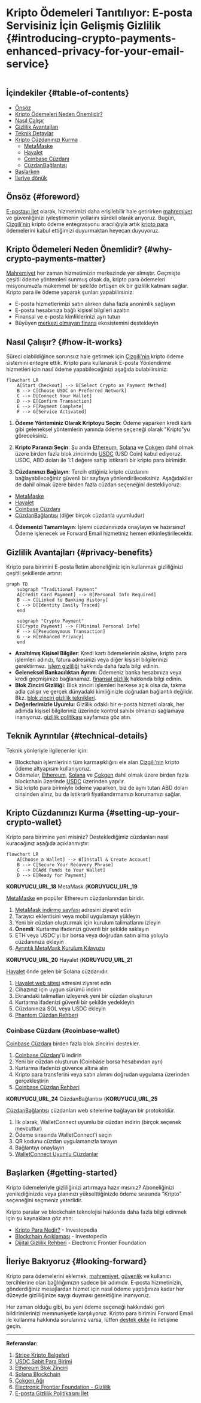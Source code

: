 # Kripto Ödemeleri Tanıtılıyor: E-posta Servisiniz İçin Gelişmiş Gizlilik {#introducing-crypto-payments-enhanced-privacy-for-your-email-service}

<img loading="lazy" src="/img/articles/crypto-payments.webp" alt="" class="rounded-lg" />

## İçindekiler {#table-of-contents}

* [Önsöz](#foreword)
* [Kripto Ödemeleri Neden Önemlidir?](#why-crypto-payments-matter)
* [Nasıl Çalışır](#how-it-works)
* [Gizlilik Avantajları](#privacy-benefits)
* [Teknik Detaylar](#technical-details)
* [Kripto Cüzdanınızı Kurma](#setting-up-your-crypto-wallet)
  * [MetaMaske](#metamask)
  * [Hayalet](#phantom)
  * [Coinbase Cüzdanı](#coinbase-wallet)
  * [CüzdanBağlantısı](#walletconnect)
* [Başlarken](#getting-started)
* [İleriye dönük](#looking-forward)

## Önsöz {#foreword}

[E-postayı İlet](https://forwardemail.net) olarak, hizmetimizi daha erişilebilir hale getirirken [mahremiyet](https://en.wikipedia.org/wiki/Privacy) ve güvenliğinizi iyileştirmenin yollarını sürekli olarak arıyoruz. Bugün, [Çizgili'nin](https://stripe.com) kripto ödeme entegrasyonu aracılığıyla artık [kripto para](https://en.wikipedia.org/wiki/Cryptocurrency) ödemelerini kabul ettiğimizi duyurmaktan heyecan duyuyoruz.

## Kripto Ödemeleri Neden Önemlidir? {#why-crypto-payments-matter}

[Mahremiyet](https://en.wikipedia.org/wiki/Internet_privacy) her zaman hizmetimizin merkezinde yer almıştır. Geçmişte çeşitli ödeme yöntemleri sunmuş olsak da, kripto para ödemeleri misyonumuzla mükemmel bir şekilde örtüşen ek bir gizlilik katmanı sağlar. Kripto para ile ödeme yaparak şunları yapabilirsiniz:

* E-posta hizmetlerimizi satın alırken daha fazla anonimlik sağlayın
* E-posta hesabınıza bağlı kişisel bilgileri azaltın
* Finansal ve e-posta kimliklerinizi ayrı tutun
* Büyüyen [merkezi olmayan finans](https://en.wikipedia.org/wiki/Decentralized_finance) ekosistemini destekleyin

## Nasıl Çalışır? {#how-it-works}

Süreci olabildiğince sorunsuz hale getirmek için [Çizgili'nin](https://docs.stripe.com/crypto) kripto ödeme sistemini entegre ettik. Kripto para kullanarak E-posta Yönlendirme hizmetleri için nasıl ödeme yapabileceğinizi aşağıda bulabilirsiniz:

```mermaid
flowchart LR
    A[Start Checkout] --> B[Select Crypto as Payment Method]
    B --> C[Choose USDC on Preferred Network]
    C --> D[Connect Your Wallet]
    D --> E[Confirm Transaction]
    E --> F[Payment Complete]
    F --> G[Service Activated]
```

1. **Ödeme Yönteminiz Olarak Kriptoyu Seçin**: Ödeme yaparken kredi kartı gibi geleneksel yöntemlerin yanında ödeme seçeneği olarak "Kripto"yu göreceksiniz.

2. **Kripto Paranızı Seçin**: Şu anda [Ethereum](https://ethereum.org), [Solana](https://solana.com) ve [Çokgen](https://polygon.technology) dahil olmak üzere birden fazla blok zincirinde [USDC](https://en.wikipedia.org/wiki/USD_Coin) (USD Coin) kabul ediyoruz. USDC, ABD doları ile 1:1 değere sahip istikrarlı bir kripto para birimidir.

3. **Cüzdanınızı Bağlayın**: Tercih ettiğiniz kripto cüzdanını bağlayabileceğiniz güvenli bir sayfaya yönlendirileceksiniz. Aşağıdakiler de dahil olmak üzere birden fazla cüzdan seçeneğini destekliyoruz:
* [MetaMaske](https://metamask.io)
* [Hayalet](https://phantom.app)
* [Coinbase Cüzdanı](https://www.coinbase.com/wallet)
* [CüzdanBağlantısı](https://walletconnect.com) (diğer birçok cüzdanla uyumludur)

4. **Ödemenizi Tamamlayın**: İşlemi cüzdanınızda onaylayın ve hazırsınız! Ödeme işlenecek ve Forward Email hizmetiniz hemen etkinleştirilecektir.

## Gizlilik Avantajları {#privacy-benefits}

Kripto para birimini E-posta İletim aboneliğiniz için kullanmak gizliliğinizi çeşitli şekillerde artırır:

```mermaid
graph TD
    subgraph "Traditional Payment"
    A[Credit Card Payment] --> B[Personal Info Required]
    B --> C[Linked to Banking History]
    C --> D[Identity Easily Traced]
    end

    subgraph "Crypto Payment"
    E[Crypto Payment] --> F[Minimal Personal Info]
    F --> G[Pseudonymous Transaction]
    G --> H[Enhanced Privacy]
    end
```

* **Azaltılmış Kişisel Bilgiler**: Kredi kartı ödemelerinin aksine, kripto para işlemleri adınızı, fatura adresinizi veya diğer kişisel bilgilerinizi gerektirmez. [işlem gizliliği](https://en.wikipedia.org/wiki/Privacy_coin) hakkında daha fazla bilgi edinin.
* **Geleneksel Bankacılıktan Ayrım**: Ödemeniz banka hesabınıza veya kredi geçmişinize bağlanamaz. [finansal gizlilik](https://en.wikipedia.org/wiki/Financial_privacy) hakkında bilgi edinin.
* **Blok Zinciri Gizliliği**: Blok zinciri işlemleri herkese açık olsa da, takma adla çalışır ve gerçek dünyadaki kimliğinizle doğrudan bağlantılı değildir. Bkz. [blok zinciri gizlilik teknikleri](https://en.wikipedia.org/wiki/Privacy_and_blockchain).
* **Değerlerimizle Uyumlu**: Gizlilik odaklı bir e-posta hizmeti olarak, her adımda kişisel bilgileriniz üzerinde kontrol sahibi olmanızı sağlamaya inanıyoruz. [gizlilik politikası](/privacy) sayfamıza göz atın.

## Teknik Ayrıntılar {#technical-details}

Teknik yönleriyle ilgilenenler için:

* Blockchain işlemlerinin tüm karmaşıklığını ele alan [Çizgili'nin](https://docs.stripe.com/crypto/stablecoin-payments) kripto ödeme altyapısını kullanıyoruz.
* Ödemeler, [Ethereum](https://ethereum.org), [Solana](https://solana.com) ve [Çokgen](https://polygon.technology) dahil olmak üzere birden fazla blockchain üzerinde [USDC](https://www.circle.com/en/usdc) üzerinden yapılır.
* Siz kripto para birimiyle ödeme yaparken, biz de aynı tutarı ABD doları cinsinden alırız, bu da istikrarlı fiyatlandırmamızı korumamızı sağlar.

## Kripto Cüzdanınızı Kurma {#setting-up-your-crypto-wallet}

Kripto para birimine yeni misiniz? Desteklediğimiz cüzdanları nasıl kuracağınız aşağıda açıklanmıştır:

```mermaid
flowchart LR
    A[Choose a Wallet] --> B[Install & Create Account]
    B --> C[Secure Your Recovery Phrase]
    C --> D[Add Funds to Your Wallet]
    D --> E[Ready for Payment]
```

__KORUYUCU_URL_18__ MetaMask {__KORUYUCU_URL_19__

[MetaMaske](https://metamask.io) en popüler Ethereum cüzdanlarından biridir.

1. [MetaMask indirme sayfası](https://metamask.io/download/) adresini ziyaret edin
2. Tarayıcı eklentisini veya mobil uygulamayı yükleyin
3. Yeni bir cüzdan oluşturmak için kurulum talimatlarını izleyin
4. **Önemli**: Kurtarma ifadenizi güvenli bir şekilde saklayın
5. ETH veya USDC'yi bir borsa veya doğrudan satın alma yoluyla cüzdanınıza ekleyin
6. [Ayrıntılı MetaMask Kurulum Kılavuzu](https://metamask.io/faqs/)

__KORUYUCU_URL_20__ Hayalet {__KORUYUCU_URL_21__

[Hayalet](https://phantom.app) önde gelen bir Solana cüzdanıdır.

1. [Hayalet web sitesi](https://phantom.app/) adresini ziyaret edin
2. Cihazınız için uygun sürümü indirin
3. Ekrandaki talimatları izleyerek yeni bir cüzdan oluşturun
4. Kurtarma ifadenizi güvenli bir şekilde yedekleyin
5. Cüzdanınıza SOL veya USDC ekleyin
6. [Phantom Cüzdan Rehberi](https://help.phantom.app/hc/en-us/articles/4406388623251-How-to-create-a-new-wallet)

### Coinbase Cüzdanı {#coinbase-wallet}

[Coinbase Cüzdanı](https://www.coinbase.com/wallet) birden fazla blok zincirini destekler.

1. [Coinbase Cüzdanı](https://www.coinbase.com/wallet/downloads)'ü indirin
2. Yeni bir cüzdan oluşturun (Coinbase borsa hesabından ayrı)
3. Kurtarma ifadenizi güvence altına alın
4. Kripto para transferini veya satın alımını doğrudan uygulama üzerinden gerçekleştirin
5. [Coinbase Cüzdan Rehberi](https://www.coinbase.com/learn/tips-and-tutorials/how-to-set-up-a-crypto-wallet)

__KORUYUCU_URL_24__ CüzdanBağlantısı {__KORUYUCU_URL_25__

[CüzdanBağlantısı](https://walletconnect.com) cüzdanları web sitelerine bağlayan bir protokoldür.

1. İlk olarak, WalletConnect uyumlu bir cüzdan indirin (birçok seçenek mevcuttur)
2. Ödeme sırasında WalletConnect'i seçin
3. QR kodunu cüzdan uygulamanızla tarayın
4. Bağlantıyı onaylayın
5. [WalletConnect Uyumlu Cüzdanlar](https://walletconnect.com/registry/wallets)

## Başlarken {#getting-started}

Kripto ödemeleriyle gizliliğinizi artırmaya hazır mısınız? Aboneliğinizi yenilediğinizde veya planınızı yükselttiğinizde ödeme sırasında "Kripto" seçeneğini seçmeniz yeterlidir.

Kripto paralar ve blockchain teknolojisi hakkında daha fazla bilgi edinmek için şu kaynaklara göz atın:

* [Kripto Para Nedir?](https://www.investopedia.com/terms/c/cryptocurrency.asp) - Investopedia
* [Blockchain Açıklaması](https://www.investopedia.com/terms/b/blockchain.asp) - Investopedia
* [Dijital Gizlilik Rehberi](https://www.eff.org/issues/privacy) - Electronic Frontier Foundation

## İleriye Bakıyoruz {#looking-forward}

Kripto para ödemelerini eklemek, [mahremiyet](https://en.wikipedia.org/wiki/Privacy), [güvenlik](https://en.wikipedia.org/wiki/Computer_security) ve kullanıcı tercihlerine olan bağlılığımızın sadece bir adımıdır. E-posta hizmetinizin, gönderdiğiniz mesajlardan hizmet için nasıl ödeme yaptığınıza kadar her düzeyde gizliliğinize saygı duyması gerektiğine inanıyoruz.

Her zaman olduğu gibi, bu yeni ödeme seçeneği hakkındaki geri bildirimlerinizi memnuniyetle karşılıyoruz. Kripto para birimini Forward Email ile kullanma hakkında sorularınız varsa, lütfen [destek ekibi](/help) ile iletişime geçin.

---

**Referanslar:**

1. [Stripe Kripto Belgeleri](https://docs.stripe.com/crypto)
2. [USDC Sabit Para Birimi](https://www.circle.com/en/usdc)
3. [Ethereum Blok Zinciri](https://ethereum.org)
4. [Solana Blockchain](https://solana.com)
5. [Çokgen Ağı](https://polygon.technology)
6. [Electronic Frontier Foundation - Gizlilik](https://www.eff.org/issues/privacy)
7. [E-posta Gizlilik Politikasını İlet](/privacy)